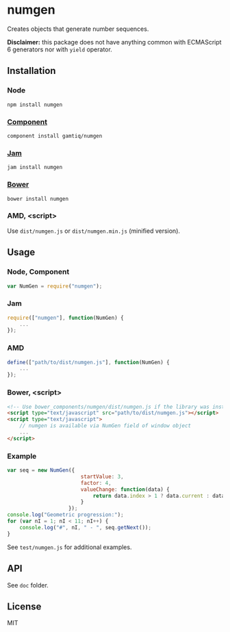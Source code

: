 # numgen

Creates objects that generate number sequences.

**Disclaimer:** this package does not have anything common with ECMAScript 6 generators nor with `yield` operator.

## Installation

### Node

    npm install numgen

### [Component](http://component.io)

    component install gamtiq/numgen

### [Jam](http://jamjs.org)

    jam install numgen

### [Bower](http://bower.io)

    bower install numgen

### AMD, &lt;script&gt;

Use `dist/numgen.js` or `dist/numgen.min.js` (minified version).

## Usage

### Node, Component

```js
var NumGen = require("numgen");
```

### Jam

```js
require(["numgen"], function(NumGen) {
    ...
});
```

### AMD

```js
define(["path/to/dist/numgen.js"], function(NumGen) {
    ...
});
```

### Bower, &lt;script&gt;

```html
<!-- Use bower_components/numgen/dist/numgen.js if the library was installed by Bower -->
<script type="text/javascript" src="path/to/dist/numgen.js"></script>
<script type="text/javascript">
    // numgen is available via NumGen field of window object
    ...
</script>
```

### Example

```js
var seq = new NumGen({
                        startValue: 3,
                        factor: 4,
                        valueChange: function(data) {
                            return data.index > 1 ? data.current : data.value;
                        }
                    });
console.log("Geometric progression:");
for (var nI = 1; nI < 11; nI++) {
    console.log("#", nI, " - ", seq.getNext());
}
```

See `test/numgen.js` for additional examples.

## API

See `doc` folder.

## License

MIT
